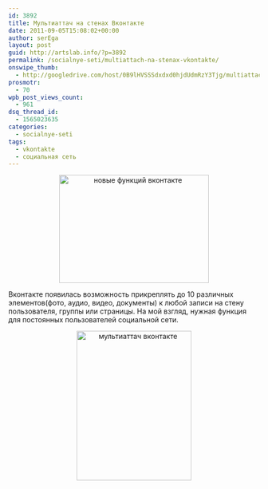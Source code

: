 ```yaml
---
id: 3892
title: Мультиаттач на стенах Вконтакте
date: 2011-09-05T15:08:02+00:00
author: serEga
layout: post
guid: http://artslab.info/?p=3892
permalink: /socialnye-seti/multiattach-na-stenax-vkontakte/
onswipe_thumb:
  - http://googledrive.com/host/0B9lHVSSSdxdxd0hjdUdmRzY3Tjg/multiattach_vkonakte3.jpg
prosmotr:
  - 70
wpb_post_views_count:
  - 961
dsq_thread_id:
  - 1565023635
categories:
  - socialnye-seti
tags:
  - vkontakte
  - социальная сеть
---
```

<center>
  <a href="http://googledrive.com/host/0B9lHVSSSdxdxd0hjdUdmRzY3Tjg/multiattach_vkonakte3.jpg"><img src="http://googledrive.com/host/0B9lHVSSSdxdxd0hjdUdmRzY3Tjg/multiattach_vkonakte3-300x217.jpg" alt="новые функций вконтакте" title="multiattach_vkonakte" width="300" height="217" class="alignnone size-medium wp-image-3897" /></a>
</center>

Вконтакте появилась возможность прикреплять до 10 различных элементов(фото, аудио, видео, документы) к любой записи на стену пользователя, группы или страницы. На мой взгляд, нужная функция для постоянных пользователей социальной сети.

<center>
  <a href="http://googledrive.com/host/0B9lHVSSSdxdxd0hjdUdmRzY3Tjg/multiattach_vkonakte21.jpg"><img src="http://googledrive.com/host/0B9lHVSSSdxdxd0hjdUdmRzY3Tjg/multiattach_vkonakte21-230x300.jpg" alt="мультиаттач вконтакте" title="multiattach_vkonakte2" width="230" height="300" class="alignnone size-medium wp-image-3895" srcset="http://googledrive.com/host/0B9lHVSSSdxdxd0hjdUdmRzY3Tjg/multiattach_vkonakte21-230x300.jpg 230w, http://googledrive.com/host/0B9lHVSSSdxdxd0hjdUdmRzY3Tjg/multiattach_vkonakte21.jpg 408w" sizes="(max-width: 230px) 100vw, 230px" /></a>
</center>